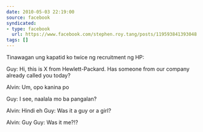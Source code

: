 ```yaml
---
date: 2010-05-03 22:19:00
source: facebook
syndicated:
- type: facebook
  url: https://www.facebook.com/stephen.roy.tang/posts/119593841393048
tags: []
---
```


Tinawagan ung kapatid ko twice ng recruitment ng HP: 

Guy: Hi, this is X from Hewlett-Packard. Has someone from our company already called you today? 

Alvin: Um, opo kanina po 

Guy: I see, naalala mo ba pangalan? 

Alvin: Hindi eh Guy: Was it a guy or a girl? 

Alvin: Guy Guy: Was it me?!?